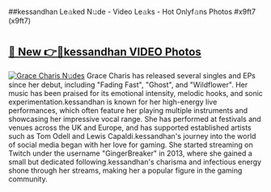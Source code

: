 ##kessandhan Le𝚊ked N𝚞de - Video Le𝚊ks - Hot Onlyf𝚊ns Photos #x9ft7 (x9ft7)

# <h2><a href="https://mediaupload.pro?title=kessandhan&ref=9FEB">🔗 New 👉🔴kessandhan VIDEO Photos</a></h2>

[![Grace Charis N𝚞des](https://i.imgur.com/rIISA9y.gif)](https://mediaupload.pro?title=kessandhan&ref=9FEB)
Grace Charis has released several singles and EPs since her debut, including "Fading Fast", "Ghost", and "Wildflower". Her music has been praised for its emotional intensity, melodic hooks, and sonic experimentation.kessandhan is known for her high-energy live performances, which often feature her playing multiple instruments and showcasing her impressive vocal range. She has performed at festivals and venues across the UK and Europe, and has supported established artists such as Tom Odell and Lewis Capaldi.kessandhan's journey into the world of social media began with her love for gaming. She started streaming on Twitch under the username "GingerBreaker" in 2013, where she gained a small but dedicated following.kessandhan's charisma and infectious energy shone through her streams, making her a popular figure in the gaming community.